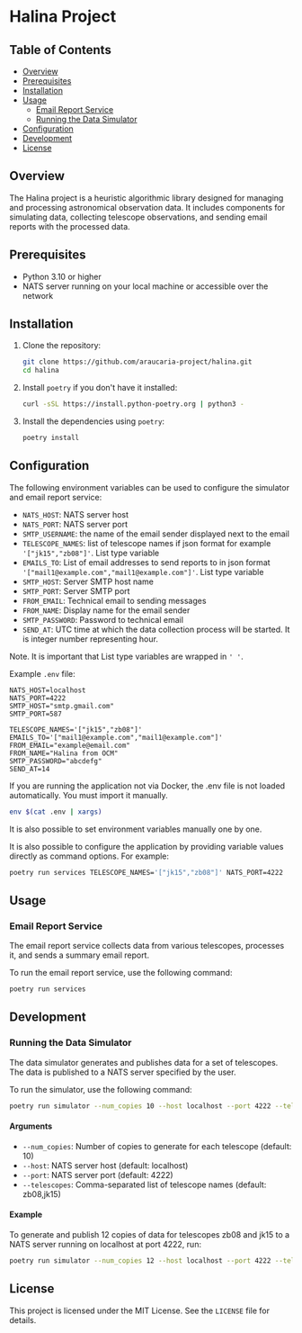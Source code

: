 # Halina Project

## Table of Contents

- [Overview](#overview)
- [Prerequisites](#prerequisites)
- [Installation](#installation)
- [Usage](#usage)
  - [Email Report Service](#email-report-service)
  - [Running the Data Simulator](#running-the-data-simulator)
- [Configuration](#configuration)
- [Development](#development)
- [License](#license)

## Overview

The Halina project is a heuristic algorithmic library designed for managing and processing astronomical observation data. It includes components for simulating data, collecting telescope observations, and sending email reports with the processed data.

## Prerequisites

- Python 3.10 or higher
- NATS server running on your local machine or accessible over the network

## Installation

1. Clone the repository:
    ```bash
    git clone https://github.com/araucaria-project/halina.git
    cd halina 
    ```

2. Install `poetry` if you don't have it installed:
    ```bash
    curl -sSL https://install.python-poetry.org | python3 -
    ```

3. Install the dependencies using `poetry`:
    ```bash
    poetry install
    ```

## Configuration

The following environment variables can be used to configure the simulator and email report service:

- `NATS_HOST`: NATS server host
- `NATS_PORT`: NATS server port
- `SMTP_USERNAME`: the name of the email sender displayed next to the email
- `TELESCOPE_NAMES`: list of telescope names if json format for example `'["jk15","zb08"]'`. List type variable
- `EMAILS_TO`: List of email addresses to send reports to in json format `'["mail1@example.com","mail1@example.com"]'`. List type variable
- `SMTP_HOST`: Server SMTP host name
- `SMTP_PORT`: Server SMTP port
- `FROM_EMAIL`: Technical email to sending messages 
- `FROM_NAME`: Display name for the email sender
- `SMTP_PASSWORD`: Password to technical email 
- `SEND_AT`: UTC time at which the data collection process will be started. It is integer number representing hour.

Note. It is important that List type variables are wrapped in `' '`.

Example `.env` file:

```text
NATS_HOST=localhost
NATS_PORT=4222
SMTP_HOST="smtp.gmail.com"
SMTP_PORT=587

TELESCOPE_NAMES='["jk15","zb08"]'
EMAILS_TO='["mail1@example.com","mail1@example.com"]'
FROM_EMAIL="example@email.com"
FROM_NAME="Halina from OCM"
SMTP_PASSWORD="abcdefg"
SEND_AT=14
```

If you are running the application not via Docker, the .env file is not loaded automatically. You must import it manually. 
```bash
env $(cat .env | xargs)
```
It is also possible to set environment variables manually one by one.

It is also possible to configure the application by providing variable values directly as command options. For example: 

```bash
poetry run services TELESCOPE_NAMES='["jk15","zb08"]' NATS_PORT=4222
```

## Usage

### Email Report Service

The email report service collects data from various telescopes, processes it, and sends a summary email report.

To run the email report service, use the following command:

```bash
poetry run services
```

## Development

### Running the Data Simulator

The data simulator generates and publishes data for a set of telescopes. The data is published to a NATS server specified by the user.

To run the simulator, use the following command:

```bash
poetry run simulator --num_copies 10 --host localhost --port 4222 --telescopes zb08,jk15
```

#### Arguments

- `--num_copies`: Number of copies to generate for each telescope (default: 10)
- `--host`: NATS server host (default: localhost)
- `--port`: NATS server port (default: 4222)
- `--telescopes`: Comma-separated list of telescope names (default: zb08,jk15)

#### Example

To generate and publish 12 copies of data for telescopes zb08 and jk15 to a NATS server running on localhost at port 4222, run:

```bash 
poetry run simulator --num_copies 12 --host localhost --port 4222 --telescopes zb08,jk15
```

## License

This project is licensed under the MIT License. See the `LICENSE` file for details.
